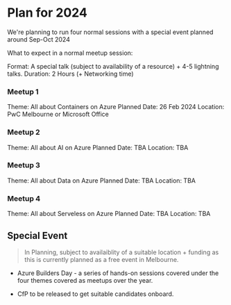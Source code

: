 # Plan for 2024

We're planning to run four normal sessions with a special event planned around Sep-Oct 2024

What to expect in a normal meetup session: 

Format: A special talk (subject to availability of a resource) + 4-5 lightning talks. 
Duration: 2 Hours (+ Networking time)

### Meetup 1
Theme: All about Containers on Azure
Planned Date: 26 Feb 2024
Location: PwC Melbourne or Microsoft Office

### Meetup 2
Theme: All about AI on Azure
Planned Date: TBA
Location: TBA

### Meetup 3
Theme: All about Data on Azure
Planned Date: TBA
Location: TBA

### Meetup 4
Theme: All about Serveless on Azure
Planned Date: TBA
Location: TBA

## Special Event

> In Planning, subject to availaiblity of a suitable location + funding as this is currently planned as a free event in Melbourne. 

- Azure Builders Day - a series of hands-on sessions covered under the four themes covered as meetups over the year.

- CfP to be released to get suitable candidates onboard. 